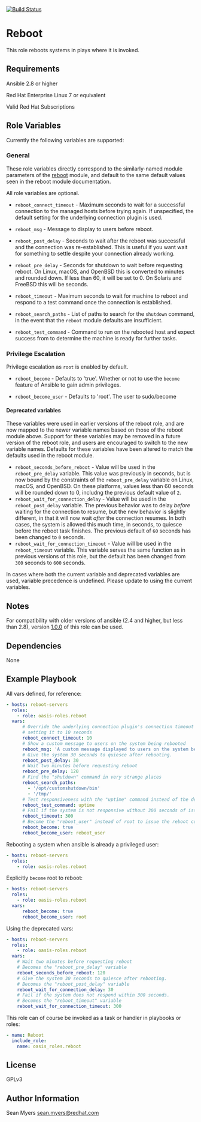 [![Build Status](https://travis-ci.org/oasis-roles/reboot.svg?branch=master)](https://travis-ci.org/oasis-roles/reboot)

Reboot
======

This role reboots systems in plays where it is invoked.

Requirements
------------

Ansible 2.8 or higher

Red Hat Enterprise Linux 7 or equivalent

Valid Red Hat Subscriptions

Role Variables
--------------

Currently the following variables are supported:

### General

These role variables directly correspond to the similarly-named module parameters of the
[reboot](https://docs.ansible.com/ansible/latest/modules/reboot_module.html) module, and
default to the same default values seen in the reboot module documentation.

All role variables are optional.

* `reboot_connect_timeout` - Maximum seconds to wait for a successful connection to the managed
  hosts before trying again. If unspecified, the default setting for the underlying connection
  plugin is used.

* `reboot_msg` - Message to display to users before reboot.

* `reboot_post_delay` - Seconds to wait after the reboot was successful and the connection was
  re-established.  This is useful if you want wait for something to settle despite your connection
  already working.

* `reboot_pre_delay` - Seconds for shutdown to wait before requesting reboot.
  On Linux, macOS, and OpenBSD this is converted to minutes and rounded down. If less than 60,
  it will be set to 0.  On Solaris and FreeBSD this will be seconds.

* `reboot_timeout` - Maximum seconds to wait for machine to reboot and respond to a test command
  once the connection is established.

* `reboot_search_paths` - List of paths to search for the `shutdown` command, in the event that
  the `reboot` module defaults are insufficient.

* `reboot_test_command` - Command to run on the rebooted host and expect success from to
  determine the machine is ready for further tasks.

### Privilege Escalation

Privilege escalation as `root` is enabled by default.

* `reboot_become` - Defaults to 'true'.  Whether or not to use the `become`
  feature of Ansible to gain admin privileges.

* `reboot_become_user` - Defaults to 'root'.  The user to sudo/become

#### Deprecated variables

These variables were used in earlier versions of the reboot role, and are now mapped to the
newer variable names based on those of the reboot module above. Support for these variables
may be removed in a future version of the reboot role, and users are encouraged to switch to
the new variable names. Defaults for these variables have been altered to match the defaults
used in the reboot module.

* `reboot_seconds_before_reboot` - Value will be used in the `reboot_pre_delay` variable.
  This value was previously in seconds, but is now bound by the constraints of the
  `reboot_pre_delay` variable on Linux, macOS, and OpenBSD. On these platforms, values less than
   60 seconds will be rounded down to 0, includng the previous default value of `2`.
* `reboot_wait_for_connection_delay` - Value will be used in the `reboot_post_delay` variable.
  The previous behavior was to delay *before* waiting for the connection to resume, but the new
  behavior is slightly different, in that it will now wait *after* the connection resumes. In
  both cases, the system is allowed this  much time, in seconds, to quiesce before the reboot
  task finishes. The previous default of `60` seconds has been changed to `0` seconds.
* `reboot_wait_for_connection_timeout` - Value will be used in the `reboot_timeout` variable.
  This variable serves the same function as in previous versions of this role, but the default
  has been changed from `300` seconds to `600` seconds.

In cases where both the current variable and deprecated variables are used, variable precedence
is undefined. Please update to using the current variables.

Notes
-----

For compatibility with older versions of ansible (2.4 and higher, but less than 2.8), version
[1.0.0](https://github.com/oasis-roles/reboot/releases/tag/1.0.0) of this role can be used.

Dependencies
------------

None

Example Playbook
----------------

All vars defined, for reference:

```yaml
- hosts: reboot-servers
  roles:
    - role: oasis-roles.reboot
  vars:
      # Override the underlying connection plugin's connection timeout value,
      # setting it to 10 seconds
      reboot_connect_timeout: 10
      # Show a custom message to users on the system being rebooted
      reboot_msg: 'A custom message displayed to users on the system being rebooted.'
      # Give the system 30 seconds to quiesce after rebooting.
      reboot_post_delay: 30
      # Wait two minutes before requesting reboot
      reboot_pre_delay: 120
      # Find the "shutdown" command in very strange places
      reboot_search_paths:
        - '/opt/customshutdown/bin'
        - '/tmp/'
      # Test responsiveness with the "uptime" command instead of the default "whoami"
      reboot_test_command: uptime
      # Fail if the system is not responsive without 300 seconds of issuing the reboot
      reboot_timeout: 300
      # Become the "reboot_user" instead of root to issue the reboot command
      reboot_become: true
      reboot_become_user: reboot_user
```

Rebooting a system when ansible is already a privileged user:

```yaml
- hosts: reboot-servers
  roles:
    - role: oasis-roles.reboot
```

Explicitly `become` root to reboot:

```yaml
- hosts: reboot-servers
  roles:
    - role: oasis-roles.reboot
  vars:
      reboot_become: true
      reboot_become_user: root
```

Using the deprecated vars:

```yaml
- hosts: reboot-servers
  roles:
    - role: oasis-roles.reboot
  vars:
    # Wait two minutes before requesting reboot
    # Becomes the "reboot_pre_delay" variable
    reboot_seconds_before_reboot: 120
    # Give the system 30 seconds to quiesce after rebooting.
    # Becomes the "reboot_post_delay" variable
    reboot_wait_for_connection_delay: 30
    # Fail if the system does not respond within 300 seconds.
    # Becomes the "reboot_timeout" variable
    reboot_wait_for_connection_timeout: 300
```

This role can of course be invoked as a task or handler in playbooks or roles:

```yaml
- name: Reboot
  include_role:
    name: oasis_roles.reboot
```

License
-------

GPLv3

Author Information
------------------

Sean Myers <sean.myers@redhat.com>

